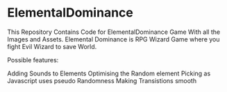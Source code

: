 # ElementalDominance
This Repository Contains Code for ElementalDominance Game With all the Images and Assets. Elemental Dominance is RPG Wizard Game where you fight Evil Wizard to save World.

Possible features:

Adding Sounds to Elements
Optimising the Random element Picking as Javascript uses pseudo Randomness
Making Transistions smooth

